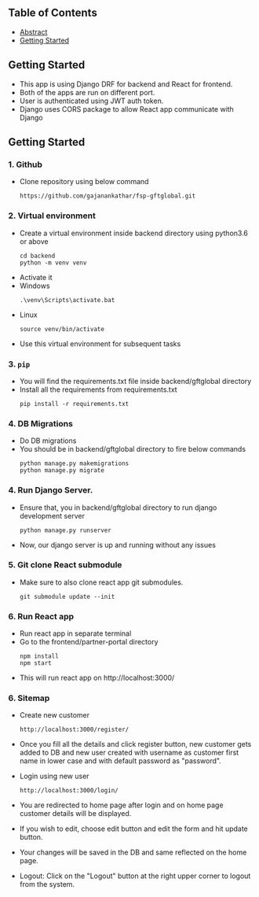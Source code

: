 ## Table of Contents

  * [Abstract](#abstract)
  * [Getting Started](#getting-started)

## Getting Started

- This app is using Django DRF for backend and React for frontend.
- Both of the apps are run on different port.
- User is authenticated using JWT auth token.
- Django uses CORS package to allow React app communicate with Django

## Getting Started

### 1. Github

- Clone repository using below command

  ```
  https://github.com/gajanankathar/fsp-gftglobal.git
  ```
  
   
### 2. Virtual environment

- Create a virtual environment inside backend directory using python3.6 or above 
  ```
  cd backend
  python -m venv venv
  ```
- Activate it
- Windows
  ```
  .\venv\Scripts\activate.bat
  ```
- Linux
  ```
  source venv/bin/activate
  ```
- Use this virtual environment for subsequent tasks
   
### 3. `pip`

- You will find the requirements.txt file inside backend/gftglobal directory
- Install all the requirements from requirements.txt
  ```
  pip install -r requirements.txt
  ```
  
### 4. DB Migrations

- Do DB migrations
- You should be in backend/gftglobal directory to fire below commands
  ```
  python manage.py makemigrations
  python manage.py migrate
  ```

### 4. Run Django Server.

- Ensure that, you in backend/gftglobal directory to run django development server
  ```
  python manage.py runserver
  ```
- Now, our django server is up and running without any issues

### 5. Git clone React submodule

- Make sure to also clone react app git submodules.
  ```
  git submodule update --init
  ```

### 6. Run React app 

- Run react app in separate terminal
- Go to the frontend/partner-portal directory 
  ```
  npm install
  npm start
  ```
- This will run react app on http://localhost:3000/


### 6. Sitemap 

- Create new customer
  ```
  http://localhost:3000/register/
  ```
- Once you fill all the details and click register button, new customer gets added
to DB and new user created with username as customer first name in lower case and 
with default password as "password".

- Login using new user
  ```
  http://localhost:3000/login/
  ```
- You are redirected to home page after login and on home page customer details will be displayed.

- If you wish to edit, choose edit button and edit the form and hit update button.
- Your changes will be saved in the DB and same reflected on the home page.
  
- Logout: Click on the "Logout" button at the right upper corner to logout from the system.
